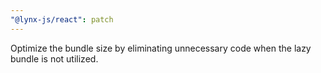 ```yaml
---
"@lynx-js/react": patch
---
```


Optimize the bundle size by eliminating unnecessary code when the lazy bundle is not utilized.
